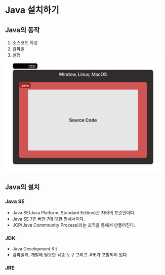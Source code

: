 # Java 설치하기

## Java의 동작

1. 소스코드 작성
2. 컴파일
3. 실행

![Java Excution](image.png)

## Java의 설치

### Java SE

- Java SE(Java Platform, Standard Edition)은 자바의 표준안이다.
- Java SE 7은 버전 7에 대한 명세서이다. 
- JCP(Java Commnunity Process)라는 조직을 통해서 만들어진다.

### JDK

- Java Development Kit
- 컴파일러, 개발에 필요한 각종 도구 그리고 JRE가 포함되어 있다.


### JRE